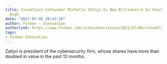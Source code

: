 ```yaml
---
title: Cloudflare Cofounder Michelle Zatlyn Is New Billionaire As Stock Reaches New
  High
date: "2021-07-06 20:43:26"
author: Forbes - Innovation
authorlink: https://www.forbes.com/sites/kenrickcai/2021/07/06/cloudflare-cofounder-coo-michelle-zatlyn-billionaire/
tags:
- Forbes-Innovation
---
```

Zatlyn is president of the cybersecurity firm, whose shares have more than doubled in value in the past 12 months.